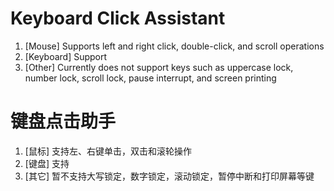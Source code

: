# Keyboard Click Assistant
1. [Mouse] Supports left and right click, double-click, and scroll operations
2. [Keyboard] Support
3. [Other] Currently does not support keys such as uppercase lock, number lock, scroll lock, pause interrupt, and screen printing

# 键盘点击助手
1. [鼠标] 支持左、右键单击，双击和滚轮操作
2. [键盘] 支持
3. [其它] 暂不支持大写锁定，数字锁定，滚动锁定，暂停中断和打印屏幕等键
